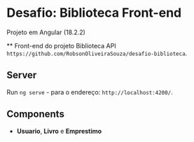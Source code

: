 # Desafio: Biblioteca Front-end

Projeto em Angular (18.2.2)

**
Front-end do projeto Biblioteca API `https://github.com/RobsonOliveiraSouza/desafio-biblioteca`.

## Server

Run `ng serve` - para o endereço: `http://localhost:4200/`.

## Components

 - **Usuario**, **Livro** e **Emprestimo** 